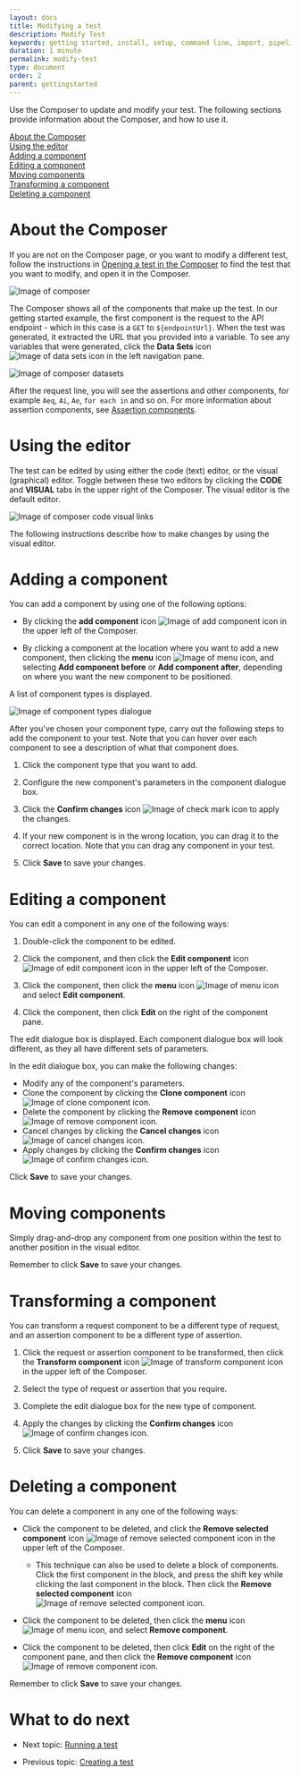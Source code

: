 ```yaml
---
layout: docs
title: Modifying a test
description: Modify Test
keywords: getting started, install, setup, command line, import, pipeline, update, samples, help
duration: 1 minute
permalink: modify-test
type: document
order: 2
parent: gettingstarted
---
```


Use the Composer to update and modify your test. The following sections provide information about the Composer, and how to use it.  
  
[About the Composer](#about-the-composer)  
[Using the editor](#using-the-editor)   
[Adding a component](#adding-a-component)   
[Editing a component](#editing-a-component)   
[Moving components](#moving-components)   
[Transforming a component](#transforming-a-component)   
[Deleting a component](#deleting-a-component)   


# About the Composer

If you are not on the Composer page, or you want to modify a different test, follow the instructions in [Opening a test in the Composer](./open-test-in-composer) to find the test that you want to modify, and open it in the Composer.

![Image of composer](./dist/images/composer.png)

The Composer shows all of the components that make up the test. In our getting started example, the first component is the request to the API endpoint - which in this case is a `GET` to `${endpointUrl}`. When the test was generated, it extracted the URL that you provided into a variable. To see any variables that were generated, click the **Data Sets** icon ![Image of data sets icon](./images/icon-data-sets.png) in the left navigation pane.

![Image of composer datasets](./dist/images/composer-datasets.png)

After the request line, you will see the assertions and other components, for example `Aeq`, `Ai`, `Ae`, `for each in` and so on. For more information about assertion components, see [Assertion components](./dist/assertion-components).


# Using the editor

The test can be edited by using either the code (text) editor, or the visual (graphical) editor. Toggle between these two editors by clicking the **CODE** and **VISUAL** tabs in the upper right of the Composer. The visual editor is the default editor.

![Image of composer code visual links](./dist/images/composer-code-visual-links.png)

The following instructions describe how to make changes by using the visual editor.


# Adding a component

You can add a component by using one of the following options:

- By clicking the **add component** icon ![Image of add component icon](./dist/images/icon-add-component.png) in the upper left of the Composer.

- By clicking a component at the location where you want to add a new component, then clicking the **menu** icon ![Image of menu icon](./dist/images/icon-menu.png), and selecting **Add component before** or **Add component after**, depending on where you want the new component to be positioned.

A list of component types is displayed.

![Image of component types dialogue](./dist/images/component-types-dialogue.png)

After you've chosen your component type, carry out the following steps to add the component to your test. Note that you can hover over each component to see a description of what that component does.

1. Click the component type that you want to add. 

1. Configure the new component's parameters in the component dialogue box.

1. Click the **Confirm changes** icon ![Image of check mark icon](./dist/images/icon-check-mark.png) to apply the changes.

1. If your new component is in the wrong location, you can drag it to the correct location. Note that you can drag any component in your test.

1. Click **Save** to save your changes.

# Editing a component

You can edit a component in any one of the following ways:

1. Double-click the component to be edited.

1. Click the component, and then click the **Edit component** icon ![Image of edit component icon](./dist/images/icon-edit-component.png) in the upper left of the Composer.

1. Click the component, then click the **menu** icon ![Image of menu icon](./dist/images/icon-menu.png) and select **Edit component**.

1. Click the component, then click **Edit** on the right of the component pane.

The edit dialogue box is displayed. Each component dialogue box will look different, as they all have different sets of parameters.

In the edit dialogue box, you can make the following changes:

- Modify any of the component's parameters.
- Clone the component by clicking the **Clone component** icon ![Image of clone component icon](./dist/images/icon-clone-component.png).
- Delete the component by clicking the **Remove component** icon ![Image of remove component icon](./dist/images/icon-remove-component.png).
- Cancel changes by clicking the **Cancel changes** icon ![Image of cancel changes icon](./dist/images/icon-cancel-changes.png).
- Apply changes by clicking the **Confirm changes** icon ![Image of confirm changes icon](./dist/images/icon-confirm-changes.png).

Click **Save** to save your changes.


# Moving components

Simply drag-and-drop any component from one position within the test to another position in the visual editor.

Remember to click **Save** to save your changes.

# Transforming a component

You can transform a request component to be a different type of request, and an assertion component to be a different type of assertion.

1. Click the request or assertion component to be transformed, then click the **Transform component** icon ![Image of transform component icon](./dist/images/icon-transform-component.png) in the upper left of the Composer.

1. Select the type of request or assertion that you require.

1. Complete the edit dialogue box for the new type of component.

1. Apply the changes by clicking the **Confirm changes** icon ![Image of confirm changes icon](./dist/images/icon-confirm-changes.png).

1. Click **Save** to save your changes.

# Deleting a component

You can delete a component in any one of the following ways:

- Click the component to be deleted, and click the **Remove selected component** icon ![Image of remove selected component icon](./dist/images/icon-remove-component.png) in the upper left of the Composer.
  - This technique can also be used to delete a block of components. Click the first component in the block, and press the shift key while clicking the last component in the block. Then click the **Remove selected component** icon ![Image of remove selected component icon](./dist/images/icon-remove-component.png).

- Click the component to be deleted, then click the **menu** icon ![Image of menu icon](./dist/images/icon-menu.png), and select **Remove component**.

- Click the component to be deleted, then click **Edit** on the right of the component pane, and then click the **Remove component** icon ![Image of remove component icon](./dist/images/icon-remove-component.png).

Remember to click **Save** to save your changes.

# What to do next

- Next topic: [Running a test](./run-test)

- Previous topic: [Creating a test](./create-test)

